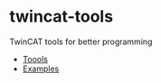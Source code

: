 # twincat-tools
TwinCAT tools for better programming 

- [Toools](https://github.com/hganchev/twincat-tools/tree/main/TwinCAT%20Tools/twincat-tools/POUs)
- [Examples](https://github.com/hganchev/twincat-tools/tree/main/TwinCAT%20Tools/twincat-tools/Examples)
